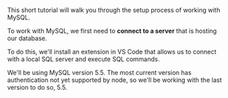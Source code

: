 
This short tutorial will walk you through the setup process of working with MySQL.

  

  

To work with MySQL, we first need to **connect to a server** that is hosting our database.

To do this, we'll install an extension in VS Code that allows us to connect with a local SQL server and execute SQL commands.

  

We'll be using MySQL version 5.5. The most current version has authentication not yet supported by node, so we'll be working with the last version to do so, 5.5.